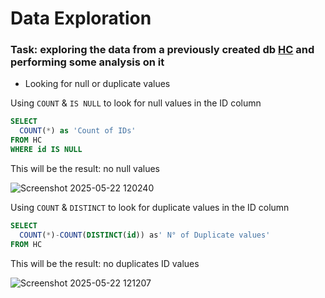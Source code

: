 # Data Exploration
### Task: exploring the data from a previously created db [HC](https://github.com/Gioker90/SQL/blob/09327297583407521845952ada44ebb3c18d44cc/DB%20%26%20table%20creation.md) and performing some analysis on it

- Looking for null or duplicate values

Using `COUNT` & `IS NULL` to look for null values in the ID column

```sql
SELECT
  COUNT(*) as 'Count of IDs'
FROM HC
WHERE id IS NULL
```
This will be the result: no null values

![Screenshot 2025-05-22 120240](https://github.com/user-attachments/assets/13bdbf62-f56f-419e-a889-77fb82cc88cb)

Using `COUNT` & `DISTINCT` to look for duplicate values in the ID column
```sql
SELECT
  COUNT(*)-COUNT(DISTINCT(id)) as' N° of Duplicate values'
FROM HC
```
This will be the result: no duplicates ID values

![Screenshot 2025-05-22 121207](https://github.com/user-attachments/assets/d1e58b5f-374d-4231-b732-e84cefd67e6a)
